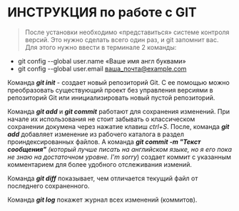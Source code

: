 # **ИНСТРУКЦИЯ** по работе с GIT
> После установки необходимо «представиться» системе контроля версий. Это нужно сделать всего один раз, и git запомнит вас.
Для этого нужно ввести в терминале 2 команды:
- git config --global user.name «Ваше имя англ буквами»
- git config --global user.email ваша_почта@example.com

Команда **_git init_** - создает новый репозиторий Git. С ее помощью можно преобразовать существующий проект без управления версиями в репозиторий Git или инициализировать новый пустой репозиторий.

Команда **_git add_** и **_git commit_** работают для сохранения изменений. При начале их использования не стоит забывать о классическом сохранении докумена через нажатие клавиш _ctrl+S_. 
После, команда **_git add_** добавляет изменение из рабочего каталога в раздел проиндексированных файлов. А команда **_git commit -m "Текст сообщения"_** _(который лучше писать на английском языке, но я его  пока не знаю на достаточном уровне. I'm sorry_) создает коммит с указанным комментарием для более удобного отслеживания измений.

Команда **_git diff_** показывает, чем отличается текущий файл от последнего сохраненного.

Команда **_git log_** покажет журнал всех изменений (коммитов).